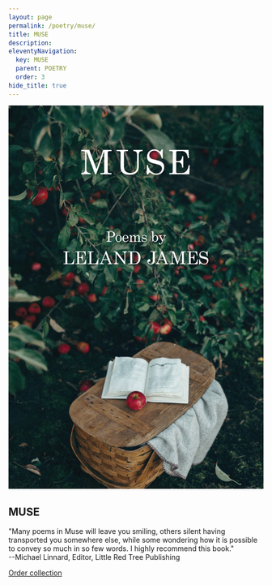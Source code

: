 ```yaml
---
layout: page
permalink: /poetry/muse/
title: MUSE
description: 
eleventyNavigation:
  key: MUSE
  parent: POETRY
  order: 3
hide_title: true
---
```


<div class="container">
  <div class="image-container">
    <img src="/assets/img/muse.jpg" alt="Muse cover">
  </div>
  <div class="text-container">
    <h2>MUSE</h2>
    <p>"Many poems in Muse will leave you smiling, others silent having transported you somewhere else, while some wondering how it is possible to convey so much in so few words. I highly recommend this book." <br>
    --Michael Linnard, Editor, Little Red Tree Publishing</p>
    <p><a href="https://www.amazon.com/Muse-Leland-James/dp/194922919X">Order collection</a></p>
  </div>
</div>
